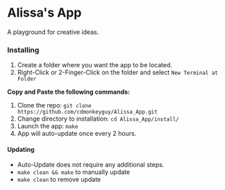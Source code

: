 # Alissa's App

A playground for creative ideas.

### Installing

1. Create a folder where you want the app to be located.
2. Right-Click or 2-Finger-Click on the folder and select `New Terminal at Folder`

__Copy and Paste the following commands:__

1. Clone the repo: `git clone https://github.com/cdmonkeyguy/Alissa_App.git`
2. Change directory to installation: `cd Alissa_App/install/`
3. Launch the app: `make`
4. App will auto-update once every 2 hours.

#### Updating

* Auto-Update does not require any additional steps.
* `make clean && make` to manually update
* `make clean` to remove update